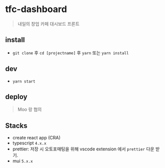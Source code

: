 # tfc-dashboard

> 내일의 창업 카페 대시보드 프론트

## install

- `git clone` 후 `cd [projectname]` 후 `yarn` 또는 `yarn install`

## dev

- `yarn start`

## deploy

> Moo 랑 협의

## Stacks

- create react app (CRA)
- typescript `4.x.x`
- prettier: 저장 시 오토포매팅을 위해 vscode extension 에서 `prettier` 다운 받기.
- mui `5.x.x`
